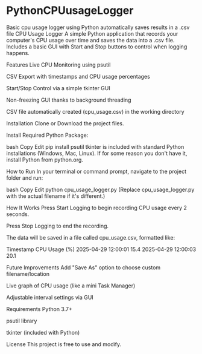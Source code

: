 # PythonCPUusageLogger
Basic cpu usage logger using Python automatically saves results in a .csv file
CPU Usage Logger
A simple Python application that records your computer's CPU usage over time and saves the data into a .csv file.
Includes a basic GUI with Start and Stop buttons to control when logging happens.

Features
Live CPU Monitoring using psutil

CSV Export with timestamps and CPU usage percentages

Start/Stop Control via a simple tkinter GUI

Non-freezing GUI thanks to background threading

CSV file automatically created (cpu_usage.csv) in the working directory

Installation
Clone or Download the project files.

Install Required Python Package:

bash
Copy
Edit
pip install psutil
tkinter is included with standard Python installations (Windows, Mac, Linux).
If for some reason you don't have it, install Python from python.org.

How to Run
In your terminal or command prompt, navigate to the project folder and run:

bash
Copy
Edit
python cpu_usage_logger.py
(Replace cpu_usage_logger.py with the actual filename if it's different.)

How It Works
Press Start Logging to begin recording CPU usage every 2 seconds.

Press Stop Logging to end the recording.

The data will be saved in a file called cpu_usage.csv, formatted like:


Timestamp	CPU Usage (%)
2025-04-29 12:00:01	15.4
2025-04-29 12:00:03	20.1

Future Improvements
Add "Save As" option to choose custom filename/location

Live graph of CPU usage (like a mini Task Manager)

Adjustable interval settings via GUI

Requirements
Python 3.7+

psutil library

tkinter (included with Python)

License
This project is free to use and modify.

